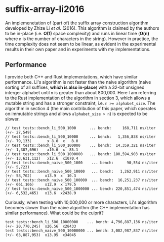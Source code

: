 # suffix-array-li2016

An implemenetation of (part of) the suffix array construction algorithm developed by Zhize Li *et al.* (2016). This algorithm is claimed by the authors to be in-place (i.e. **O(1)** space complexity) and runs in linear time (**O(n)** where `n` is the number of characters in the string). However in practice, the time complexity does not seem to be linear, as evident in the experimental results in their own paper and in experiments with my implementations.

## Performance

I provide both C++ and Rust implementations, which have similar performance. Li's algorithm is not faster than the naive algorithm (naive sorting of all suffixes, **which is also in-place**) with a 32-bit unsigned interger alphabet until `n` is greater than about 800,000. Here I am referring to the Rust implementation of the algorithm in section 3, which allows a mutable string and has a stronger constraint, i.e. `n >= alphabet_size`. The algorithm in section 4 (the main contribution of this paper, which operates on immutable strings and allows `alphabet_size > n`) is expected to be slower.

```
// test tests::bench_li_500_1000      ... bench:     168,711 ns/iter (+/- 27,549)
// test tests::bench_li_500_10000     ... bench:   1,356,838 ns/iter (+/- 79,133)       x 8.0  x   8.0
// test tests::bench_li_500_100000    ... bench:  14,359,321 ns/iter (+/- 1,307,696)    x10.6  x  85.1
// test tests::bench_li_500_1000000   ... bench: 180,594,903 ns/iter (+/- 13,631,112)   x12.6  x1070.4
// test tests::bench_naive_500_1000    ... bench:      90,554 ns/iter (+/- 5,723)
// test tests::bench_naive_500_10000   ... bench:   1,262,911 ns/iter (+/- 58,702)      x13.9  x  10.3
// test tests::bench_naive_500_100000  ... bench:  16,251,237 ns/iter (+/- 661,166)     x12.9  x 179.5
// test tests::bench_naive_500_1000000 ... bench: 220,851,474 ns/iter (+/- 6,532,465)   x13.6  x2438.9
```

Curiously, when testing with 10,000,000 or more characters, Li's algorithm becomes slower than the naive algorithm (the C++ implementation has similar performance). What could be the culprit?

```
test tests::bench_li_500_10000000    ... bench: 4,796,887,136 ns/iter (+/- 20,770,245)  x26.56  x28433
test tests::bench_naive_500_10000000 ... bench: 3,082,987,837 ns/iter (+/- 63,887,953)  x13.95  x34045
```
